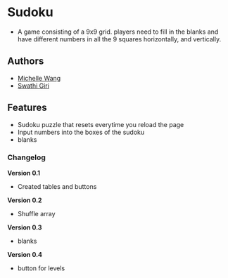 # Sudoku

- A game consisting of a 9x9 grid. players need to fill in the blanks and have different numbers in all the 9 squares horizontally, and vertically.

## Authors

- [Michelle Wang](https://mwanggg.github.io)
- [Swathi Giri](https://cupcakelover123239.github.io)


## Features

- Sudoku puzzle that resets everytime you reload the page
- Input numbers into the boxes of the sudoku
- blanks


### Changelog

**Version 0.1**

- Created tables and buttons


**Version 0.2**

- Shuffle array


**Version 0.3**

- blanks

**Version 0.4**

- button for levels
